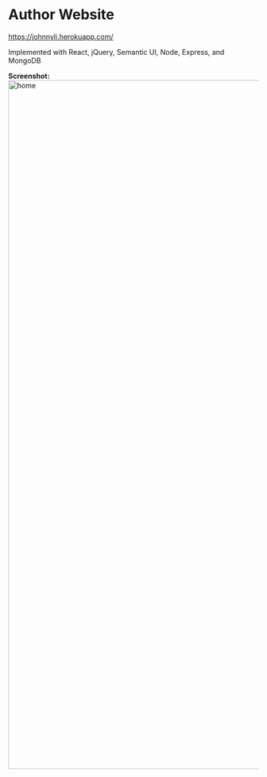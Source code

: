 # Author Website
https://johnnyli.herokuapp.com/

Implemented with React, jQuery, Semantic UI, Node, Express, and MongoDB

<b>Screenshot:</b>
<img width="1386" alt="home" src="https://user-images.githubusercontent.com/47739019/83220644-6eecd500-a128-11ea-902c-68255bea8dd6.png">

